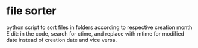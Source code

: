 # file sorter
python script to sort files in folders according to respective creation month
E
dit:
in the code, search for ctime, and replace with mtime for modified date instead of creation date and vice versa.
